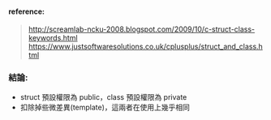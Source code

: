 #### reference:  
> http://screamlab-ncku-2008.blogspot.com/2009/10/c-struct-class-keywords.html  
> https://www.justsoftwaresolutions.co.uk/cplusplus/struct_and_class.html  

### 結論:
- struct 預設權限為 public，class 預設權限為 private
- 扣除掉些微差異(template)，這兩者在使用上幾乎相同